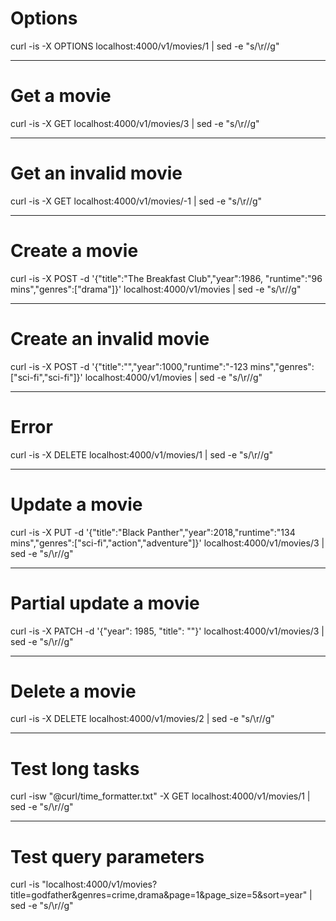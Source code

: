 # Options

curl -is -X OPTIONS localhost:4000/v1/movies/1 | sed -e "s/\r//g"

---

# Get a movie

curl -is -X GET localhost:4000/v1/movies/3 | sed -e "s/\r//g"

---

# Get an invalid movie

curl -is -X GET localhost:4000/v1/movies/-1 | sed -e "s/\r//g"

---

# Create a movie

curl -is -X POST -d '{"title":"The Breakfast Club","year":1986, "runtime":"96 mins","genres":["drama"]}' localhost:4000/v1/movies | sed -e "s/\r//g"

---

# Create an invalid movie

curl -is -X POST -d '{"title":"","year":1000,"runtime":"-123 mins","genres":["sci-fi","sci-fi"]}' localhost:4000/v1/movies | sed -e "s/\r//g"

---

# Error

curl -is -X DELETE localhost:4000/v1/movies/1 | sed -e "s/\r//g"

---

# Update a movie

curl -is -X PUT -d '{"title":"Black Panther","year":2018,"runtime":"134 mins","genres":["sci-fi","action","adventure"]}' localhost:4000/v1/movies/3 | sed -e "s/\r//g"

---

# Partial update a movie

curl -is -X PATCH -d '{"year": 1985, "title": ""}' localhost:4000/v1/movies/3 | sed -e "s/\r//g"

---

# Delete a movie

curl -is -X DELETE localhost:4000/v1/movies/2 | sed -e "s/\r//g"

---

# Test long tasks

curl -isw "@curl/time_formatter.txt" -X GET localhost:4000/v1/movies/1 | sed -e "s/\r//g"

---

# Test query parameters

curl -is "localhost:4000/v1/movies?title=godfather&genres=crime,drama&page=1&page_size=5&sort=year" | sed -e "s/\r//g"
